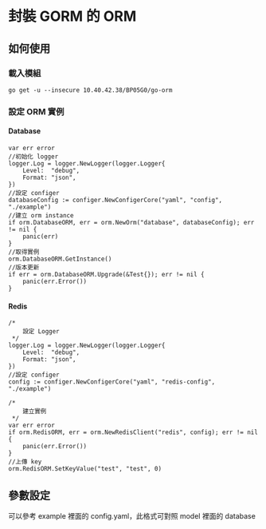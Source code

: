 # 封裝 GORM 的 ORM
## 如何使用
### 載入模組
```shell
go get -u --insecure 10.40.42.38/BP05G0/go-orm
```

### 設定 ORM 實例
#### Database
```
var err error
//初始化 logger
logger.Log = logger.NewLogger(logger.Logger{
	Level:  "debug",
	Format: "json",
})
//設定 configer
databaseConfig := configer.NewConfigerCore("yaml", "config", "./example")
//建立 orm instance
if orm.DatabaseORM, err = orm.NewOrm("database", databaseConfig); err != nil {
	panic(err)
}
//取得實例
orm.DatabaseORM.GetInstance()
//版本更新
if err = orm.DatabaseORM.Upgrade(&Test{}); err != nil {
	panic(err.Error())
}
```

#### Redis
```
/*
	設定 Logger
 */
logger.Log = logger.NewLogger(logger.Logger{
	Level:  "debug",
	Format: "json",
})
//設定 configer
config := configer.NewConfigerCore("yaml", "redis-config", "./example")

/*
	建立實例
 */
var err error
if orm.RedisORM, err = orm.NewRedisClient("redis", config); err != nil {
	panic(err.Error())
}
//上傳 key
orm.RedisORM.SetKeyValue("test", "test", 0)
```
## 參數設定
可以參考 example 裡面的 config.yaml，此格式可對照 model 裡面的 database